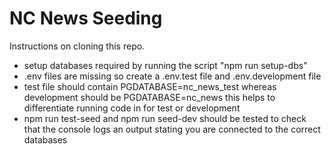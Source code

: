 # NC News Seeding

Instructions on cloning this repo.
  - setup databases required by running the script "npm run setup-dbs"
  - .env files are missing so create a .env.test file and .env.development file
  - test file should contain PGDATABASE=nc_news_test whereas development should be PGDATABASE=nc_news this helps to differentiate running code in for test or development
  - npm run test-seed and npm run seed-dev should be tested to check that the console logs an output stating you are connected to the correct databases
